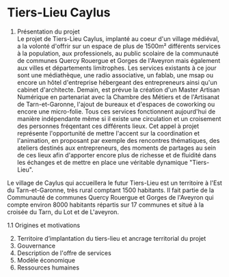 # Tiers-Lieu Caylus    

1. Présentation du projet  
Le projet de Tiers-Lieu Caylus, implanté au coeur d'un village médiéval, a la volonté d'offrir sur un espace de plus de 1500m² différents services à la population, aux professionels, au public scolaire de la communauté de communes Quercy Rouergue et Gorges de l'Aveyron mais également aux villes et départements limitrophes. Les services existants à ce jour sont une médiathèque, une radio associative, un fablab, une msap ou encore un hôtel d'entreprise hébergeant des entrepreneurs ainsi qu'un cabinet d'architecte. Demain, est prévue la création d'un Master Artisan Numérique en partenariat avec la Chambre des Métiers et de l'Artisanat de Tarn-et-Garonne, l'ajout de bureaux et d'espaces de coworking ou encore une micro-folie. 
Tous ces services fonctionnent aujourd'hui de manière indépendante même si il existe une circulation et un croisement des personnes fréqentant ces différents lieux. Cet appel à projet représente l'opportunité de mettre l'accent sur la coordination et l'animation, en proposant par exemple des rencontres thématiques, des ateliers destinés aux entrepreneurs, des moments de partages au sein de ces lieux afin d'apporter encore plus de richesse et de fluidité dans les échanges et de mettre en place une véritable dynamique "Tiers-Lieu".

Le village de Caylus qui accueillera le futur Tiers-Lieu est un territoire à l'Est du Tarn-et-Garonne, très rural comptant 1500 habitants. Il fait partie de la Communauté de communes Quercy Rouergue et Gorges de l'Aveyron qui compte environ 8000 habitants répartis sur 17 communes et situé à la croisée du Tarn, du Lot et de L'aveyron.  

1.1 Origines et motivations



2. Territoire d’implantation du tiers-lieu et ancrage territorial du projet  
3. Gouvernance  
4. Description de l'offre de services  
5. Modèle économique  
6. Ressources humaines  

